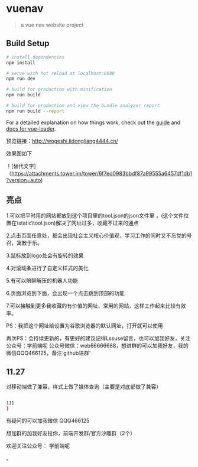 # vuenav

> a vue nav website project

## Build Setup

``` bash
# install dependencies
npm install

# serve with hot reload at localhost:8080
npm run dev

# build for production with minification
npm run build

# build for production and view the bundle analyzer report
npm run build --report
```

For a detailed explanation on how things work, check out the [guide](http://vuejs-templates.github.io/webpack/) and [docs for vue-loader](http://vuejs.github.io/vue-loader).


预览链接：http://wogeshi.lidongliang4444.cn/

效果图如下

！[替代文字]（https://attachments.tower.im/tower/6f7ed0983bbdf87a99555a6457df1db1?version=auto)

## 亮点



1.可以把平时用的网站都放到这个项目里的tool.json的json文件里 ，(这个文件位置在\static\tool.json)解决了网址过多，收藏不过来的通点

2.点击页面任意处，都会出现社会主义核心价值观，学习工作的同时又不忘党的号召，寓教于乐。

3.鼠标放到logo处会有旋转的效果

4.对滚动条进行了自定义样式的美化

5.有可以陪聊解压的机器人功能

6.页面浏览到下面，会出现一个点击跳到顶部的功能

7.可以接触到更多我收藏的有价值的网址、常用的网站，这样工作起来比较有效率。

PS：我把这个网址给设置为谷歌浏览器的默认网址，打开就可以使用

再次PS：会持续更新的，有更好的建议记得Lssuse留言，也可以加我好友，关注公众号：学前端呢 公众号微信：web66666688，想进群的可以加我好友，我的微信QQQ466125，备注‘github进群’


## 11.27
对移动端做了兼容，样式上做了媒体查询（主要是对底部做了兼容）
``` bash

111
}
```

有疑问的可以加我微信 QQQ466125 

想加群的加我好友拉你，前端开发群/官方沙雕群（2个）

欢迎关注公众号： 学前端呢

。

